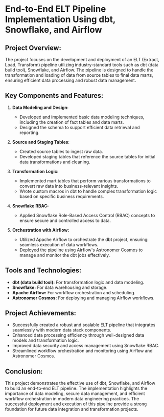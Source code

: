# End-to-End ELT Pipeline Implementation Using dbt, Snowflake, and Airflow

## Project Overview:
The project focuses on the development and deployment of an ELT (Extract, Load, Transform) pipeline utilizing industry-standard tools such as dbt (data build tool), Snowflake, and Airflow. The pipeline is designed to handle the transformation and loading of data from source tables to final data marts, ensuring efficient data processing and robust data management.

## Key Components and Features:

1. **Data Modeling and Design:**
   - Developed and implemented basic data modeling techniques, including the creation of fact tables and data marts.
   - Designed the schema to support efficient data retrieval and reporting.

2. **Source and Staging Tables:**
   - Created source tables to ingest raw data.
   - Developed staging tables that reference the source tables for initial data transformations and cleaning.

3. **Transformation Logic:**
   - Implemented mart tables that perform various transformations to convert raw data into business-relevant insights.
   - Wrote custom macros in dbt to handle complex transformation logic based on specific business requirements.

4. **Snowflake RBAC:**
   - Applied Snowflake Role-Based Access Control (RBAC) concepts to ensure secure and controlled access to data.

5. **Orchestration with Airflow:**
   - Utilized Apache Airflow to orchestrate the dbt project, ensuring seamless execution of data workflows.
   - Deployed the pipeline using Airflow's Astronomer Cosmos to manage and monitor the dbt jobs effectively.

## Tools and Technologies:
- **dbt (data build tool):** For transformation logic and data modeling.
- **Snowflake:** For data warehousing and storage.
- **Apache Airflow:** For workflow orchestration and scheduling.
- **Astronomer Cosmos:** For deploying and managing Airflow workflows.

## Project Achievements:
- Successfully created a robust and scalable ELT pipeline that integrates seamlessly with modern data stack components.
- Enhanced data processing efficiency through well-designed data models and transformation logic.
- Improved data security and access management using Snowflake RBAC.
- Streamlined workflow orchestration and monitoring using Airflow and Astronomer Cosmos.

## Conclusion:
This project demonstrates the effective use of dbt, Snowflake, and Airflow to build an end-to-end ELT pipeline. The implementation highlights the importance of data modeling, secure data management, and efficient workflow orchestration in modern data engineering practices. The successful deployment and execution of this pipeline provide a strong foundation for future data integration and transformation projects.
